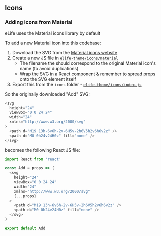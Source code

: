 ## Icons

### Adding icons from Material

eLife uses the Material icons library by default

To add a new Material icon into this codebase:

1.  Download the SVG from the [Material icons website](https://material.io/tools/icons/?style=baseline)
2.  Create a new JS file in [`elife-theme/icons/material`](https://github.com/elifesciences/elife-xpub/tree/develop/client/elife-theme/src/icons/material)
    - The filename the should correspond to the original Material icon's name (to avoid duplications)
    - Wrap the SVG in a React component & remember to spread props onto the SVG element itself
3.  Export this from the `icons` folder - [`elife-theme/icons/index.js`](https://github.com/elifesciences/elife-xpub/blob/develop/client/elife-theme/src/icons/index.js)

So the originally downloaded "Add" SVG:

```js
<svg
  height="24"
  viewBox="0 0 24 24"
  width="24"
  xmlns="http://www.w3.org/2000/svg"
>
  <path d="M19 13h-6v6h-2v-6H5v-2h6V5h2v6h6v2z" />
  <path d="M0 0h24v24H0z" fill="none" />
</svg>
```

becomes the following React JS file:

```js
import React from 'react'

const Add = props => (
  <svg
    height="24"
    viewBox="0 0 24 24"
    width="24"
    xmlns="http://www.w3.org/2000/svg"
    {...props}
  >
    <path d="M19 13h-6v6h-2v-6H5v-2h6V5h2v6h6v2z" />
    <path d="M0 0h24v24H0z" fill="none" />
  </svg>
)

export default Add
```
